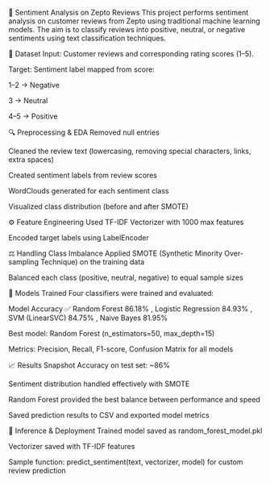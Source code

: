 📌 Sentiment Analysis on Zepto Reviews
This project performs sentiment analysis on customer reviews from Zepto using traditional machine learning models. The aim is to classify reviews into positive, neutral, or negative sentiments using text classification techniques.

🧾 Dataset
Input: Customer reviews and corresponding rating scores (1–5).

Target: Sentiment label mapped from score:

1–2 → Negative

3 → Neutral

4–5 → Positive

🔍 Preprocessing & EDA
Removed null entries

Cleaned the review text (lowercasing, removing special characters, links, extra spaces)

Created sentiment labels from review scores

WordClouds generated for each sentiment class

Visualized class distribution (before and after SMOTE)

⚙️ Feature Engineering
Used TF-IDF Vectorizer with 1000 max features

Encoded target labels using LabelEncoder

⚖️ Handling Class Imbalance
Applied SMOTE (Synthetic Minority Over-sampling Technique) on the training data

Balanced each class (positive, neutral, negative) to equal sample sizes

🤖 Models Trained
Four classifiers were trained and evaluated:

Model	Accuracy
✅ Random Forest	86.18% ,
Logistic Regression	84.93% ,
SVM (LinearSVC)	84.75% ,
Naive Bayes	81.95%

Best model: Random Forest (n_estimators=50, max_depth=15)

Metrics: Precision, Recall, F1-score, Confusion Matrix for all models

📈 Results Snapshot
Accuracy on test set: ~86%

Sentiment distribution handled effectively with SMOTE

Random Forest provided the best balance between performance and speed

Saved prediction results to CSV and exported model metrics

💾 Inference & Deployment
Trained model saved as random_forest_model.pkl

Vectorizer saved with TF-IDF features

Sample function: predict_sentiment(text, vectorizer, model) for custom review prediction


